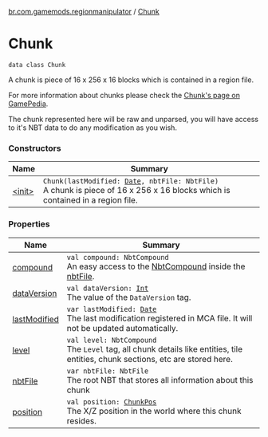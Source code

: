[br.com.gamemods.regionmanipulator](../index.md) / [Chunk](./index.md)

# Chunk

`data class Chunk`

A chunk is piece of 16 x 256 x 16 blocks which is contained in a region file.

For more information about chunks please check the [Chunk's page on GamePedia](https://minecraft.gamepedia.com/Chunk).

The chunk represented here will be raw and unparsed, you will have access to it's NBT data to do any modification as you wish.

### Constructors

| Name | Summary |
|---|---|
| [&lt;init&gt;](-init-.md) | `Chunk(lastModified: `[`Date`](https://docs.oracle.com/javase/6/docs/api/java/util/Date.html)`, nbtFile: NbtFile)`<br>A chunk is piece of 16 x 256 x 16 blocks which is contained in a region file. |

### Properties

| Name | Summary |
|---|---|
| [compound](compound.md) | `val compound: NbtCompound`<br>An easy access to the [NbtCompound](#) inside the [nbtFile](nbt-file.md). |
| [dataVersion](data-version.md) | `val dataVersion: `[`Int`](https://kotlinlang.org/api/latest/jvm/stdlib/kotlin/-int/index.html)<br>The value of the `DataVersion` tag. |
| [lastModified](last-modified.md) | `var lastModified: `[`Date`](https://docs.oracle.com/javase/6/docs/api/java/util/Date.html)<br>The last modification registered in MCA file. It will not be updated automatically. |
| [level](level.md) | `val level: NbtCompound`<br>The `Level` tag, all chunk details like entities, tile entities, chunk sections, etc are stored here. |
| [nbtFile](nbt-file.md) | `var nbtFile: NbtFile`<br>The root NBT that stores all information about this chunk |
| [position](position.md) | `val position: `[`ChunkPos`](../-chunk-pos/index.md)<br>The X/Z position in the world where this chunk resides. |
